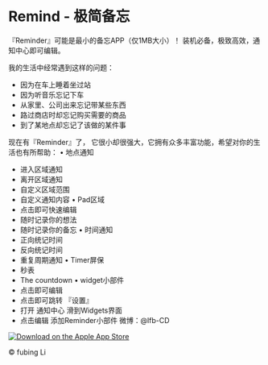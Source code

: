# Remind - 极简备忘

『Reminder』可能是最小的备忘APP（仅1MB大小）！ 
装机必备，极致高效，通知中心即可编辑。

我的生活中经常遇到这样的问题： 
- 因为在车上睡着坐过站 
- 因为听音乐忘记下车 
- 从家里、公司出来忘记带某些东西
- 路过商店时却忘记购买需要的商品 
- 到了某地点却忘记了该做的某件事 

现在有『Reminder』了，
它很小却很强大，它拥有众多丰富功能，希望对你的生活也有所帮助：
• 地点通知 
  - 进入区域通知 
  - 离开区域通知 
  - 自定义区域范围 
  - 自定义通知内容
• Pad区域 
  - 点击即可快速编辑 
  - 随时记录你的想法 
  - 随时记录你的备忘
• 时间通知 
  - 正向统记时间 
  - 反向统记时间 
  - 重复周期通知
• Timer屏保 
  - 秒表 
  - The countdown
• widget小部件 
  - 点击即可编辑
  - 点击即可跳转 『设置』 
  - 打开 通知中心 滑到Widgets界面 
  - 点击编辑 添加Reminder小部件 微博：@lfb-CD

[![Download on the Apple App Store](http://app-stop.appspot.com/static/appstore.svg)](https://itunes.apple.com/us/app/remind-%E6%9E%81%E7%AE%80%E5%A4%87%E5%BF%98/id1258508583?mt=8&uo=4)</div>

© fubing Li


